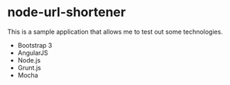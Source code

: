 node-url-shortener
==========
This is a sample application that allows me to test out some technologies.

- Bootstrap 3
- AngularJS
- Node.js
- Grunt.js
- Mocha

